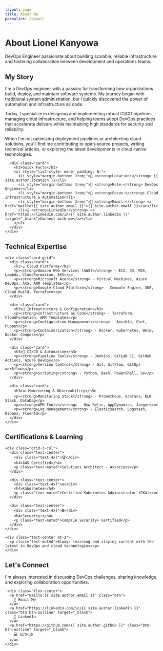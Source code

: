 ```yaml
---
layout: page
title: About Me
permalink: /about/
---
```


<div class="hero section-small">
  <div class="wrapper">
    <h1>About Lionel Kanyowa</h1>
    <p class="hero-subtitle">DevOps Engineer passionate about building scalable, reliable infrastructure and fostering collaboration between development and operations teams.</p>
  </div>
</div>

<section class="section-small">
  <div class="wrapper">
     <div class="grid-2-col">
      <div>
        <h2>My Story</h2>
        <p>
          I'm a DevOps engineer with a passion for transforming how organizations build, deploy, and maintain software systems. My journey began with traditional system administration, but I quickly discovered the power of automation and infrastructure as code.
        </p>
        <p>
          Today, I specialize in designing and implementing robust CI/CD pipelines, managing cloud infrastructure, and helping teams adopt DevOps practices that accelerate delivery while maintaining high standards for security and reliability.
        </p>
        <p>
          When I'm not optimizing deployment pipelines or architecting cloud solutions, you'll find me contributing to open-source projects, writing technical articles, or exploring the latest developments in cloud-native technologies.
        </p>
      </div>
      
      <div class="card">
        <h3>Quick Facts</h3>
        <ul style="list-style: none; padding: 0;">
          <li style="margin-bottom: 1rem;">📍 <strong>Location:</strong> {{ site.author.location }}</li>
          <li style="margin-bottom: 1rem;">💼 <strong>Role:</strong> DevOps Engineer</li>
          <li style="margin-bottom: 1rem;">🎯 <strong>Focus:</strong> Cloud Infrastructure & Automation</li>
          <li style="margin-bottom: 1rem;">📧 <strong>Email:</strong> <a href="mailto:{{ site.author.email }}">{{ site.author.email }}</a></li>
          <li>🔗 <strong>LinkedIn:</strong> <a href="https://linkedin.com/in/{{ site.author.linkedin }}" target="_blank">Connect with me</a></li>
        </ul>
      </div>
    </div>
  </div>
</section>

<section class="section-standard">
  <div class="wrapper">
    <h2 class="text-center mb-3">Technical Expertise</h2>
    
    <div class="card-grid">
      <div class="card">
        <h3>☁️ Cloud Platforms</h3>
        <p><strong>Amazon Web Services (AWS)</strong> - EC2, S3, RDS, Lambda, CloudFormation, EKS</p>
        <p><strong>Microsoft Azure</strong> - Virtual Machines, Azure DevOps, AKS, ARM Templates</p>
        <p><strong>Google Cloud Platform</strong> - Compute Engine, GKE, Cloud Build, Terraform</p>
      </div>
      
      <div class="card">
        <h3>🔧 Infrastructure & Configuration</h3>
        <p><strong>Infrastructure as Code</strong> - Terraform, CloudFormation, ARM Templates</p>
        <p><strong>Configuration Management</strong> - Ansible, Chef, Puppet</p>
        <p><strong>Containerization</strong> - Docker, Kubernetes, Helm, Docker Compose</p>
      </div>
      
      <div class="card">
        <h3>🚀 CI/CD & Automation</h3>
        <p><strong>Pipeline Tools</strong> - Jenkins, GitLab CI, GitHub Actions, Azure DevOps</p>
        <p><strong>Version Control</strong> - Git, GitFlow, GitOps workflows</p>
        <p><strong>Scripting</strong> - Python, Bash, PowerShell, Go</p>
      </div>
      
      <div class="card">
        <h3>📊 Monitoring & Observability</h3>
        <p><strong>Monitoring Stack</strong> - Prometheus, Grafana, ELK Stack, DataDog</p>
        <p><strong>APM Tools</strong> - New Relic, AppDynamics, Jaeger</p>
        <p><strong>Log Management</strong> - Elasticsearch, Logstash, Kibana, Fluentd</p>
      </div>
    </div>
  </div>
</section>

<section class="section-alt">
  <div class="wrapper">
    <h2 class="text-center mb-3">Certifications & Learning</h2>
    
    <div class="grid-3-col">
      <div class="text-center">
        <div class="text-4xl">🏆</div>
        <h4>AWS Certified</h4>
        <p class="text-muted">Solutions Architect - Associate</p>
      </div>
      
      <div class="text-center">
        <div class="text-4xl">⚙️</div>
        <h4>Kubernetes</h4>
        <p class="text-muted">Certified Kubernetes Administrator (CKA)</p>
      </div>
      
      <div class="text-center">
        <div class="text-4xl">🔒</div>
        <h4>Security+</h4>
        <p class="text-muted">CompTIA Security+ Certified</p>
      </div>
    </div>
    
    <div class="text-center mt-2">
      <p class="text-muted">Always learning and staying current with the latest in DevOps and cloud technologies</p>
    </div>
  </div>
</section>

<section class="section-standard">
  <div class="wrapper text-center">
    <h2>Let's Connect</h2>
    <p class="text-muted mb-2">
      I'm always interested in discussing DevOps challenges, sharing knowledge, and exploring collaboration opportunities.
    </p>
    
     <div class="flex-center">
      <a href="mailto:{{ site.author.email }}" class="btn">
        📧 Email Me
      </a>
      <a href="https://linkedin.com/in/{{ site.author.linkedin }}" class="btn btn-outline" target="_blank">
        💼 LinkedIn
      </a>
      <a href="https://github.com/{{ site.author.github }}" class="btn btn-outline" target="_blank">
        💻 GitHub
      </a>
    </div>
  </div>
</section>

